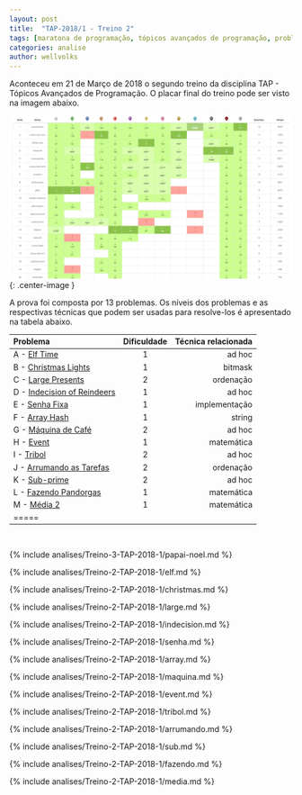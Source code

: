 ```yaml
---
layout: post
title:  "TAP-2018/1 - Treino 2"
tags: [maratona de programação, tópicos avançados de programação, problemset, analise]
categories: analise
author: wellvolks
---
```


Aconteceu em 21 de Março de 2018 o segundo treino da disciplina TAP - Tópicos
Avançados de Programação. O placar final do treino pode ser visto na imagem
abaixo.

![Placar final do Treino-2 - TAP/2018-1](/_assets/images/placar-treino-2-tap-2018-1.PNG){: .center-image }


A prova foi composta por 13 problemas. Os níveis dos problemas e as respectivas técnicas que podem ser usadas para resolve-los é apresentado na tabela abaixo.

| Problema                                                  | Dificuldade   | Técnica relacionada      |
|:----------------------------------------------------------|:-------------:|-------------------------:|
|A - <a href="#elf">Elf Time</a>                            | 1             | ad hoc                   |
|B - <a href="#christmas">Christmas Lights</a>              | 1             | bitmask                  |
|C - <a href="#large">Large Presents</a>                    | 2             | ordenação                |
|D - <a href="#indecision">Indecision of Reindeers</a>      | 1             | ad hoc                   |
|E - <a href="#senha">Senha Fixa</a>                        | 1             | implementação            |
|F - <a href="#array">Array Hash</a>                        | 1             | string                   |
|G - <a href="#maquina">Máquina de Café</a>                 | 2             | ad hoc                   |
|H - <a href="#event">Event</a>                             | 1             | matemática               |
|I - <a href="#tribol">Tribol</a>                           | 2             | ad hoc                   |
|J - <a href="#arrumando">Arrumando as Tarefas</a>          | 2             | ordenação                |
|K - <a href="#sub">Sub-prime</a>                           | 2             | ad hoc                   |
|L - <a href="#fazendo">Fazendo Pandorgas</a>               | 1             | matemática               |
|M - <a href="#media">Média 2</a>                           | 1             | matemática               |
|=====

<br>

{% include analises/Treino-3-TAP-2018-1/papai-noel.md %}

{% include analises/Treino-2-TAP-2018-1/elf.md %}

{% include analises/Treino-2-TAP-2018-1/christmas.md %} 

{% include analises/Treino-2-TAP-2018-1/large.md %} 

{% include analises/Treino-2-TAP-2018-1/indecision.md %} 

{% include analises/Treino-2-TAP-2018-1/senha.md %} 

{% include analises/Treino-2-TAP-2018-1/array.md %} 

{% include analises/Treino-2-TAP-2018-1/maquina.md %}

{% include analises/Treino-2-TAP-2018-1/event.md %}

{% include analises/Treino-2-TAP-2018-1/tribol.md %}

{% include analises/Treino-2-TAP-2018-1/arrumando.md %}

{% include analises/Treino-2-TAP-2018-1/sub.md %}

{% include analises/Treino-2-TAP-2018-1/fazendo.md %}

{% include analises/Treino-2-TAP-2018-1/media.md %}



